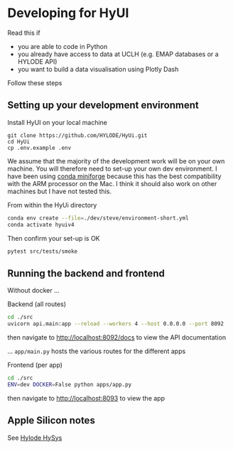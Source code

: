 # Developing for HyUI


Read this if

- you are able to code in Python
- you already have access to data at UCLH (e.g. EMAP databases or a HYLODE API)
- you want to build a data visualisation using Plotly Dash

Follow these steps

## Setting up your development environment

Install HyUI on your local machine

```shell
git clone https://github.com/HYLODE/HyUi.git
cd HyUi
cp .env.example .env
```

We assume that the majority of the development work will be on your own machine. You will therefore need to set-up your own dev environment. I have been using [conda miniforge](https://github.com/conda-forge/miniforge) because this has the best compatibility with the ARM processor on the Mac. I think it should also work on other machines but I have not tested this.

From within the HyUi directory

```sh
conda env create --file=./dev/steve/environment-short.yml
conda activate hyuiv4
```

Then confirm your set-up is OK

```sh
pytest src/tests/smoke
```

## Running the backend and frontend

Without docker ...

Backend (all routes)

```sh
cd ./src
uvicorn api.main:app --reload --workers 4 --host 0.0.0.0 --port 8092
```

then navigate to [http://localhost:8092/docs]() to view the API documentation

... `app/main.py` hosts the various routes for the different apps


Frontend (per app)

```sh
cd ./src
ENV=dev DOCKER=False python apps/app.py
```
then navigate to [http://localhost:8093]() to view the app


## Apple Silicon notes

See [Hylode HySys](https://github.com/HYLODE/HySys/tree/dev/hylode#5-development)
